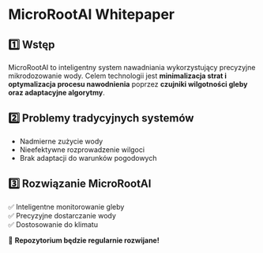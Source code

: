 # MicroRootAI Whitepaper  

## 1️⃣ Wstęp  
MicroRootAI to inteligentny system nawadniania wykorzystujący precyzyjne mikrodozowanie wody. Celem technologii jest **minimalizacja strat i optymalizacja procesu nawodnienia** poprzez **czujniki wilgotności gleby oraz adaptacyjne algorytmy**.  

## 2️⃣ Problemy tradycyjnych systemów  
- Nadmierne zużycie wody  
- Nieefektywne rozprowadzenie wilgoci  
- Brak adaptacji do warunków pogodowych  

## 3️⃣ Rozwiązanie MicroRootAI  
✅ Inteligentne monitorowanie gleby  
✅ Precyzyjne dostarczanie wody  
✅ Dostosowanie do klimatu  

🚀 **Repozytorium będzie regularnie rozwijane!**  
